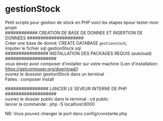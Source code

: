 # gestionStock
Petit scripts pour gestion de stock en PHP 
voici les etapes èpour tester mon projet<br>
############ CREATION DE BASE DE DONNEE ET INSERTION DE DONNEES #####################<br>
Créer une base de donné: CREATE DATABASE `gestionstock`;<br>
impoter le fichier sql gestionStock.sql <br>
################ INSTALLATION DES PACKAGES REQUIS (autoload) ###################<br>
vous devez avoir composer d'installer sur votre machine (Lien d'installation: https://getcomposer.org/download/)<br>
ouvrez le dosssier gestionStock dans un terminal <br>
Faites : composer install<br>

################ LANCER LE SEVEUR INTERNE DE PHP ###################<br>
ouvrez le dossier public dans le terminal : cd public<br>
lancer la commande : php -S localhost:8000<br>

NB: Vous pouvez changer le port dans config/constante.php
